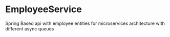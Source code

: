 # EmployeeService
Spring Based api with employee entities for microservices architecture with different async queues
